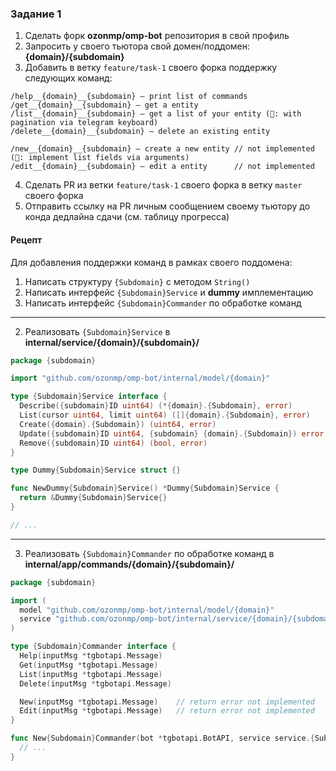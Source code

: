 ### Задание 1

1. Сделать форк **ozonmp/omp-bot** репозитория в свой профиль
2. Запросить у своего тьютора свой домен/поддомен: **{domain}/{subdomain}**
3. Добавить в ветку `feature/task-1` своего форка поддержку следующих команд:
```
/help__{domain}__{subdomain} — print list of commands
/get__{domain}__{subdomain} — get a entity
/list__{domain}__{subdomain} — get a list of your entity (💎: with pagination via telegram keyboard)
/delete__{domain}__{subdomain} — delete an existing entity

/new__{domain}__{subdomain} — create a new entity // not implemented (💎: implement list fields via arguments)
/edit__{domain}__{subdomain} — edit a entity      // not implemented
```
4. Сделать PR из ветки `feature/task-1` своего форка в ветку `master` своего форка
5. Отправить ссылку на PR личным сообщением своему тьютору до конда дедлайна сдачи (см. таблицу прогресса)

#### Рецепт

Для добавления поддержки команд в рамках своего поддомена:

1. Написать структуру `{Subdomain}` с методом `String()`
2. Написать интерфейс `{Subdomain}Service` и **dummy** имплементацию
3. Написать интерфейс `{Subdomain}Commander` по обработке команд

---

2. Реализовать `{Subdomain}Service` в **internal/service/{domain}/{subdomain}/**

```go
package {subdomain}

import "github.com/ozonmp/omp-bot/internal/model/{domain}"

type {Subdomain}Service interface {
  Describe({subdomain}ID uint64) (*{domain}.{Subdomain}, error)
  List(cursor uint64, limit uint64) ([]{domain}.{Subdomain}, error)
  Create({domain}.{Subdomain}) (uint64, error)
  Update({subdomain}ID uint64, {subdomain} {domain}.{Subdomain}) error
  Remove({subdomain}ID uint64) (bool, error)
}

type Dummy{Subdomain}Service struct {}

func NewDummy{Subdomain}Service() *Dummy{Subdomain}Service {
  return &Dummy{Subdomain}Service{}
}

// ...
```

---

3. Реализовать `{Subdomain}Commander` по обработке команд в **internal/app/commands/{domain}/{subdomain}/**

```go
package {subdomain}

import (
  model "github.com/ozonmp/omp-bot/internal/model/{domain}"
  service "github.com/ozonmp/omp-bot/internal/service/{domain}/{subdomain}"
)

type {Subdomain}Commander interface {
  Help(inputMsg *tgbotapi.Message)
  Get(inputMsg *tgbotapi.Message)
  List(inputMsg *tgbotapi.Message)
  Delete(inputMsg *tgbotapi.Message)

  New(inputMsg *tgbotapi.Message)    // return error not implemented
  Edit(inputMsg *tgbotapi.Message)   // return error not implemented
}

func New{Subdomain}Commander(bot *tgbotapi.BotAPI, service service.{Subdomain}Service) {Subdomain}Commander {
  // ...
}
```
